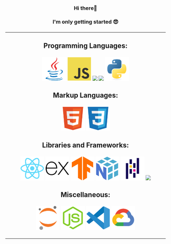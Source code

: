 ### <p align="center">Hi there👋</p>
### <p align="center">I'm only getting started 😎</p>
### <hr>
## <p align="center">Programming Languages:</p>
### <p align="center"> <img src="https://raw.githubusercontent.com/devicons/devicon/master/icons/java/java-original.svg" width="75em">     <img src="https://raw.githubusercontent.com/devicons/devicon/master/icons/javascript/javascript-original.svg" width="75em">     <img src="https://github.com/sahilsingh2402/sahilsingh2402/raw/main/files_ss2402/cpp.svg" width="75em">     <img src="https://github.com/sahilsingh2402/sahilsingh2402/raw/main/files_ss2402/c-original.svg" width="75em">      <img src="https://raw.githubusercontent.com/devicons/devicon/master/icons/python/python-original.svg" width="75em"></p>
## <p align="center">Markup Languages:</p>
### <p align="center"><img src="https://raw.githubusercontent.com/devicons/devicon/master/icons/html5/html5-original.svg" width="75em">     <img src="https://raw.githubusercontent.com/devicons/devicon/master/icons/css3/css3-original.svg" width="75em"></p>
## <p align="center">Libraries and Frameworks:</p>
### <p align="center"><img src="https://raw.githubusercontent.com/devicons/devicon/master/icons/react/react-original.svg" width="75em">     <img src="https://raw.githubusercontent.com/devicons/devicon/master/icons/express/express-original.svg" width="75em">     <img src="https://raw.githubusercontent.com/devicons/devicon/master/icons/tensorflow/tensorflow-original.svg" width="75em">     <img src="https://raw.githubusercontent.com/devicons/devicon/master/icons/numpy/numpy-original.svg" width="75em">     <img src="https://raw.githubusercontent.com/devicons/devicon/master/icons/pandas/pandas-original.svg" width="75em">     <img src="https://upload.wikimedia.org/wikipedia/commons/0/05/Scikit_learn_logo_small.svg" width="75em"></p>
## <p align="center">Miscellaneous:</p>
### <p align="center"><img src="https://raw.githubusercontent.com/devicons/devicon/master/icons/jupyter/jupyter-original.svg" width="75em">     <img src="https://raw.githubusercontent.com/devicons/devicon/master/icons/nodejs/nodejs-original.svg" width="75em">     <img src="https://raw.githubusercontent.com/devicons/devicon/master/icons/vscode/vscode-original.svg" width="75em">     <img src="https://raw.githubusercontent.com/devicons/devicon/master/icons/googlecloud/googlecloud-original.svg" width="75em"> </p> 
### <hr>
<p>
<!--
**Iman-Kalyan-Majumder/Iman-Kalyan-Majumder** is a ✨ _special_ ✨ repository because its `README.md` (this file) appears on your GitHub profile.

Here are some ideas to get you started:

- 🔭 I’m currently working on ...
- 🌱 I’m currently learning ...
- 👯 I’m looking to collaborate on ...
- 🤔 I’m looking for help with ...
- 💬 Ask me about ...
- 📫 How to reach me: ...
- 😄 Pronouns: ...
- ⚡ Fun fact: ...
-->
